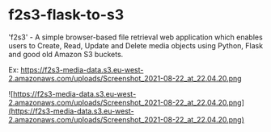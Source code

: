 # f2s3-flask-to-s3
'f2s3' - A simple browser-based file retrieval web application which enables users to Create, Read, Update and Delete media objects using Python, Flask and good old Amazon S3 buckets.

Ex: https://f2s3-media-data.s3.eu-west-2.amazonaws.com/uploads/Screenshot_2021-08-22_at_22.04.20.png

![https://f2s3-media-data.s3.eu-west-2.amazonaws.com/uploads/Screenshot_2021-08-22_at_22.04.20.png](https://f2s3-media-data.s3.eu-west-2.amazonaws.com/uploads/Screenshot_2021-08-22_at_22.04.20.png)
